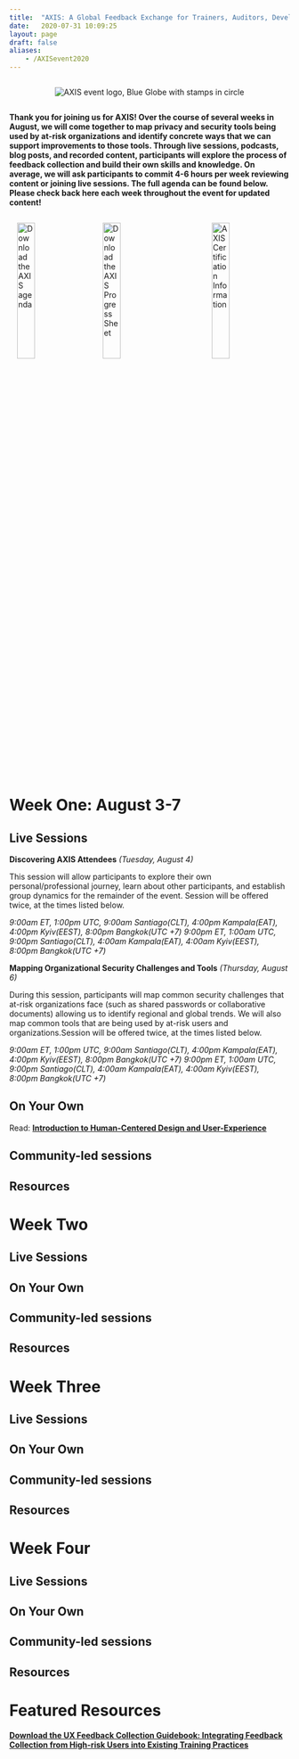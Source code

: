 ```yaml
---
title:  "AXIS: A Global Feedback Exchange for Trainers, Auditors, Developers, and Designers"
date:   2020-07-31 10:09:25
layout: page
draft: false
aliases:
    - /AXISevent2020
---
```


<div style="text-align: center"><img src="/images/events/AxisLogo.png" alt="AXIS event logo, Blue Globe with stamps in circle" style="border: 0; padding: 1em;" /></a></div>

**Thank you for joining us for AXIS! Over the course of several weeks in August, we will come together to map privacy and security tools being used by at-risk organizations and identify concrete ways that we can support improvements to those tools. Through live sessions, podcasts, blog posts, and recorded content, participants will explore the process of feedback collection and build their own skills and knowledge. On average, we will ask participants to commit 4-6 hours per week reviewing content or joining live sessions. The full agenda can be found below. Please check back here each week throughout the event for updated content!**

<a href="/pdfs/AgendaAXIS.pdf"><img src="/images/AXIS/AXISAgendaButton.png" alt="Download the AXIS agenda" style="width: 25%; border: 0; float: left; padding: 1em;" /></a>
<a href="/pdfs/AgendaAXIS.pdf"><img src="/images/AXIS/AXISProgressButton.png" alt="Download the AXIS Progress Sheet" style="width: 25%; border: 0; float: center; padding: 1em;" /></a>
<a href="/pdfs/AgendaAXIS.pdf"><img src="/images/AXIS/AXISCertButton.png" alt="AXIS Certification Information" style="width: 25%; border: 0; float: right; padding: 1em;" /></a>


# Week One: August 3-7

## Live Sessions

**Discovering AXIS Attendees** *(Tuesday, August 4)*

This session will allow participants to explore their own personal/professional journey, learn about other participants, and establish group dynamics for the remainder of the event. Session will be offered twice, at the times listed below.

*9:00am ET, 1:00pm UTC, 9:00am Santiago(CLT), 4:00pm Kampala(EAT), 4:00pm Kyiv(EEST), 8:00pm Bangkok(UTC +7)*
*9:00pm ET, 1:00am UTC, 9:00pm Santiago(CLT), 4:00am Kampala(EAT), 4:00am Kyiv(EEST), 8:00pm Bangkok(UTC +7)*

**Mapping Organizational Security Challenges and Tools** *(Thursday, August 6)*

During this session, participants will map common security challenges that at-risk organizations face (such as shared passwords or collaborative documents) allowing us to identify regional and global trends. We will also map common tools that are being used by at-risk users and organizations.Session will be offered twice, at the times listed below.

*9:00am ET, 1:00pm UTC, 9:00am Santiago(CLT), 4:00pm Kampala(EAT), 4:00pm Kyiv(EEST), 8:00pm Bangkok(UTC +7)*
*9:00pm ET, 1:00am UTC, 9:00pm Santiago(CLT), 4:00am Kampala(EAT), 4:00am Kyiv(EEST), 8:00pm Bangkok(UTC +7)*

## On Your Own

Read: **[Introduction to Human-Centered Design and User-Experience](https://usable.tools/blog/2020-07-31-UXandHCD/)**

## Community-led sessions

## Resources  

# Week Two

## Live Sessions

## On Your Own

## Community-led sessions

## Resources  

# Week Three

## Live Sessions

## On Your Own

## Community-led sessions

## Resources  

# Week Four

## Live Sessions

## On Your Own

## Community-led sessions

## Resources  

# Featured Resources

**[Download the UX Feedback Collection Guidebook: Integrating Feedback Collection from High-risk Users into Existing Training Practices](/pdfs/USABLE_UX-Feedback-Collection-Guidebook.pdf)**
